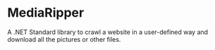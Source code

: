 # MediaRipper

A .NET Standard library to crawl a website in a user-defined way and download all the pictures or other files.
